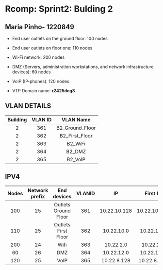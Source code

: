 # Rcomp: Sprint2: Bulding 2
## Maria Pinho- 1220849


- End user outlets on the ground floor: 100 nodes
- End user outlets on floor one: 110 nodes
- Wi-Fi network: 200 nodes
- DMZ (Servers, administration workstations, and network infrastructure devices): 60 nodes
- VoIP (IP-phones): 120 nodes


- VTP Domain name: **r2425dcg3**


## VLAN DETAILS ##

| Building | VLAN ID |    VLAN Name    |
|:--------:|:-------:|:---------------:|
|    2     |   361   | B2_Ground_Floor |
|    2     |   362   | B2_First_Floor  |
|    2     |   363   |     B2_WiFi     |
|    2     |   364   |     B2_DMZ      |
|    2     |   365   |     B2_VoIP     |

## IPV4  ##


| Nodes | Network prefix |     End devices      | VLANID |      IP      |   First IP   |    Last IP     |  Broadcast   |
|:-----:|:--------------:|:--------------------:|:------:|:------------:|:------------:|:--------------:|:------------:|
|  100  |       25       | Outlets Ground Floor |  361   | 10.22.10.128 | 10.22.10.129 |  10.22.10.254  | 10.22.10.255 |
|  110  |       25       | Outlets First Floor  |  362   |  10.22.10.0  |  10.22.10.1  |  10.22.10.126  | 10.22.10.127 |
|  200  |       24       |         Wifi         |  363   |  10.22.2.0   |  10.22.2.1   | 10.22.2.254  	 | 10.22.2.255  |
|  60   |       26       |         DMZ          |  364   |  10.22.12.0  |  10.22.12.1  |  10.22.12.62   | 10.22.12.63  |
|  120  |       25       |         VoIP         |  365   | 10.22.8.128  | 10.22.8.129  |  10.22.8.254   | 10.22.8.255  |
